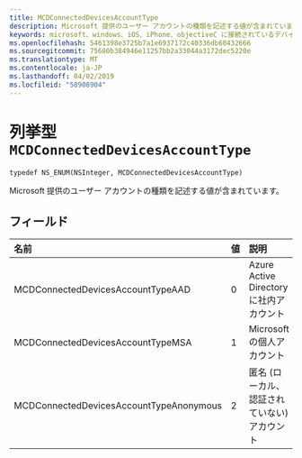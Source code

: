 ```yaml
---
title: MCDConnectedDevicesAccountType
description: Microsoft 提供のユーザー アカウントの種類を記述する値が含まれています。
keywords: microsoft、windows、iOS、iPhone、objectiveC に接続されているデバイス、プロジェクトのローマ
ms.openlocfilehash: 5461398e3725b7a1e6937172c40336db60432666
ms.sourcegitcommit: 75680b384946e11257bb2a33044a3172dec5220e
ms.translationtype: MT
ms.contentlocale: ja-JP
ms.lasthandoff: 04/02/2019
ms.locfileid: "58908904"
---
```

# <a name="enum-mcdconnecteddevicesaccounttype"></a>列挙型 `MCDConnectedDevicesAccountType`

```
typedef NS_ENUM(NSInteger, MCDConnectedDevicesAccountType)
```  

Microsoft 提供のユーザー アカウントの種類を記述する値が含まれています。

## <a name="fields"></a>フィールド

| 名前                              | 値 | 説明                    |
|:----------------------------------|:------|:-------------------------------|
| MCDConnectedDevicesAccountTypeAAD       | 0     | Azure Active Directory に社内アカウント  |
| MCDConnectedDevicesAccountTypeMSA       | 1     | Microsoft の個人アカウント |
| MCDConnectedDevicesAccountTypeAnonymous | 2     | 匿名 (ローカル、認証されていない) アカウント |